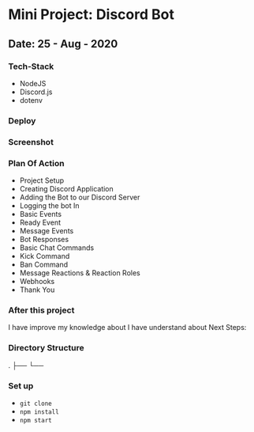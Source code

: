 # Mini Project: Discord Bot

## Date: 25 - Aug - 2020

### Tech-Stack

- NodeJS
- Discord.js
- dotenv

### Deploy

### Screenshot

### Plan Of Action

- Project Setup
- Creating Discord Application
- Adding the Bot to our Discord Server
- Logging the bot In
- Basic Events
- Ready Event
- Message Events
- Bot Responses
- Basic Chat Commands
- Kick Command
- Ban Command
- Message Reactions & Reaction Roles
- Webhooks
- Thank You

### After this project

I have improve my knowledge about
I have understand about
Next Steps:

### Directory Structure

.
├──
└──

### Set up

- `git clone`
- `npm install`
- `npm start`
